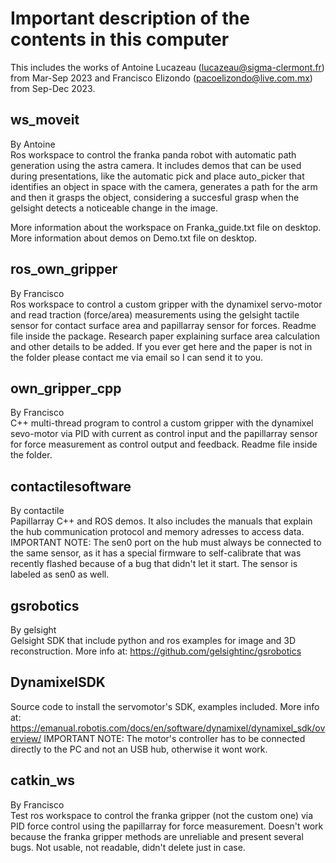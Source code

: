# Important description of the contents in this computer
This includes the works of Antoine Lucazeau (lucazeau@sigma-clermont.fr) from Mar-Sep 2023 and Francisco Elizondo (pacoelizondo@live.com.mx) from Sep-Dec 2023.

## ws_moveit
By Antoine  
Ros workspace to control the franka panda robot with automatic path generation using the astra camera. It includes demos that can be used during presentations, like the automatic pick and place auto_picker that identifies an object in space with the camera, generates a path for the arm and then it grasps the object, considering a succesful grasp when the gelsight detects a noticeable change in the image.

More information about the workspace on Franka_guide.txt file on desktop. More information about demos on Demo.txt file on desktop.

## ros_own_gripper
By Francisco  
Ros workspace to control a custom gripper with the dynamixel servo-motor and read traction (force/area) measurements using the gelsight tactile sensor for contact surface area and papillarray sensor for forces. Readme file inside the package. Research paper explaining surface area calculation and other details to be added. If you ever get here and the paper is not in the folder please contact me via email so I can send it to you.

## own_gripper_cpp
By Francisco  
C++ multi-thread program to control a custom gripper with the dynamixel sevo-motor via PID with current as control input and the papillarray sensor for force measurement as control output and feedback. Readme file
inside the folder.

## contactilesoftware
By contactile  
Papillarray C++ and ROS demos. It also includes the manuals that explain the hub communication protocol and memory adresses to access data.  
IMPORTANT NOTE: The sen0 port on the hub must always be connected to the same sensor, as it has a special firmware to self-calibrate that was recently flashed because of a bug that didn't let it start. The sensor is labeled as sen0 as well.


## gsrobotics
By gelsight  
Gelsight SDK that include python and ros examples for image and 3D reconstruction. More info at: https://github.com/gelsightinc/gsrobotics

## DynamixelSDK
Source code to install the servomotor's SDK, examples included.
More info at: https://emanual.robotis.com/docs/en/software/dynamixel/dynamixel_sdk/overview/
IMPORTANT NOTE: The motor's controller has to be connected directly to the PC and not an USB hub, otherwise it wont work.

## catkin_ws
By Francisco  
Test ros workspace to control the franka gripper (not the custom one) via PID force control using the papillarray for force measurement. Doesn't work because the franka gripper methods are unreliable and present several bugs. Not usable, not readable, didn't delete just in case.














